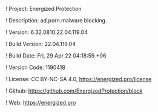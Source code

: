 ! Project: Energized Protection

! Description: ad.porn.malware blocking.

! Version: 6.32.0810.22.04.119.04

! Build Version: 22.04.119.04

! Build Date: Fri, 29 Apr 22 04:18:59 +06

! Version Code: 1190418

! License: CC BY-NC-SA 4.0, https://energized.pro/license

! Github: https://github.com/EnergizedProtection/block

! Web: https://energized.pro
